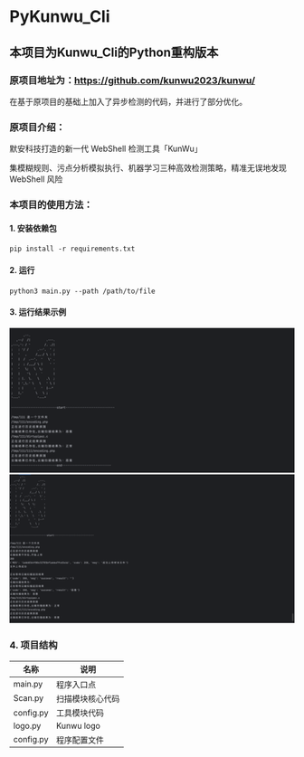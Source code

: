 
# PyKunwu_Cli

## 本项目为Kunwu_Cli的Python重构版本

### 原项目地址为：https://github.com/kunwu2023/kunwu/

在基于原项目的基础上加入了异步检测的代码，并进行了部分优化。
### 原项目介绍：
 默安科技打造的新一代 WebShell 检测工具「KunWu」

集模糊规则、污点分析模拟执行、机器学习三种高效检测策略，精准无误地发现 WebShell 风险
### 本项目的使用方法：
#### 1. 安装依赖包
    pip install -r requirements.txt
#### 2. 运行
    python3 main.py --path /path/to/file
#### 3. 运行结果示例
![img/img.png](img/img.png)
![img/img_1.png](img/img_1.png)
### 4. 项目结构
| 名称        | 说明         |
|-----------|------------|
| main.py   | 程序入口点      |
| Scan.py   | 扫描模块核心代码   |
| config.py | 工具模块代码     |
| logo.py   | Kunwu logo |
| config.py | 程序配置文件     |

